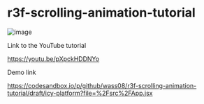 # r3f-scrolling-animation-tutorial

![image](https://user-images.githubusercontent.com/6551176/216549194-a1cf4bc0-db5b-4773-aebc-7db5ce0d3459.png)


Link to the YouTube tutorial 

https://youtu.be/pXpckHDDNYo


Demo link

https://codesandbox.io/p/github/wass08/r3f-scrolling-animation-tutorial/draft/icy-platform?file=%2Fsrc%2FApp.jsx

